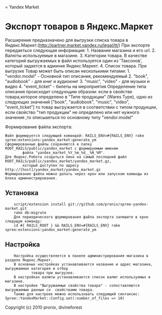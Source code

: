 = Yandex Market

Экспорт товаров в Яндекс.Маркет
==============================
Расширение предназначено для выгрузки списка товара в Яндекс.Маркет.(http://partner.market.yandex.ru/legal/tt/)
При экспорте передаеться следующая информация:
    1. Название магазина и его url.
    2. Валюты используемые в магазине.
    3. Категории товара.
       В качестве категорий выгружаемых в файл используется один из 'Таксонов', который задается в админке Яндекс.Маркет.
    4. Список товара.
       При выгрузке Товар может быть описан несколькими типами:
       1. "vendor.model"      - Основной тип описания, рекомендуемый
       2. "book", "audiobook" - для книг и аудиокниг
       3. "music", "video"    - для музыки и видео
       4. "event_ticket"      - билеты на мероприятия
       Определение типа описания происходит следующим образом: если в  свойстве товара,которое определено 
				в "Типе продукции" (Wares Type), одно из следующих значений  ["book", "audiobook", "music", "video", 
				"event_ticket"] то товар выгружается в соответствии с типом продукции, если свойство "тип продукции" 
				не определено или нет нужного значения ,то описыаеться по основному типу "vendor.model"


Формирование файла экспорта:

    Файл формируется следующей командой: RAILS_ENV=#{RAILS_ENV} rake spree:extensions:yandex_market:generate_ym
    Сформированные файлы сохраняются в папку ROOT_RAILS/public/yandex_market с формируемым именем 
			файла "yandex_market_%Y_%m_%d__%H_%M".
    Для Яндекс.Робота создаться линк на самый последний файл ROOT_RAILS/public/yandex_market/yandex_market.gz,
			который доступен по адресу http://[host]/yandex_market/yandex_market.gz
    Формирование файла можно делать через крон или запуском команды из блока администрирования.



Установка
---------
        script/extension install git://github.com/pronix/spree-yandex-market.git
        rake db:migrate
        Для периодического формирования файла экспорта запишите в крон следущую команду:
        cd #{ RAILS_ROOT } && RAILS_ENV=#{RAILS_ENV} rake spree:extensions:yandex_market:generate_ym


Настройка
--------
        Настройка осуществляется в панеле администрирования магазина в разделе Яндекс.Маркет.
        В основных настройках устанавливается название и адрес магазина, выгружаемая категория и отбор
				товара при выгрузке.
        В настройках валюты устанавливается список валют используемых в магазине.
        В настройке "Выгружаемые свойства товара" - сопоставляются выгружаемые данные со  свойствами товара.
        Также для настроек можно использовать следующий синтаксис: Spree::YandexMarket::Config.set(:number_of_files => 10)




Copyright (c) 2010 pronix, divineforest
